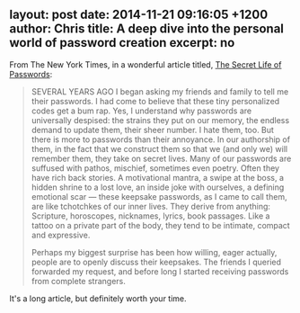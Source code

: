 layout: post
date: 2014-11-21 09:16:05 +1200
author: Chris
title: A deep dive into the personal world of password creation
excerpt: no
----

From The New York Times, in a wonderful article titled, [The Secret Life of Passwords](http://www.nytimes.com/2014/11/19/magazine/the-secret-life-of-passwords.html?_r=0):

>SEVERAL YEARS AGO I began asking my friends and family to tell me their passwords. I had come to believe that these tiny personalized codes get a bum rap. Yes, I understand why passwords are universally despised: the strains they put on our memory, the endless demand to update them, their sheer number. I hate them, too. But there is more to passwords than their annoyance. In our authorship of them, in the fact that we construct them so that we (and only we) will remember them, they take on secret lives. Many of our passwords are suffused with pathos, mischief, sometimes even poetry. Often they have rich back stories. A motivational mantra, a swipe at the boss, a hidden shrine to a lost love, an inside joke with ourselves, a defining emotional scar — these keepsake passwords, as I came to call them, are like tchotchkes of our inner lives. They derive from anything: Scripture, horoscopes, nicknames, lyrics, book passages. Like a tattoo on a private part of the body, they tend to be intimate, compact and expressive.
>
>Perhaps my biggest surprise has been how willing, eager actually, people are to openly discuss their keepsakes. The friends I queried forwarded my request, and before long I started receiving passwords from complete strangers.

It's a long article, but definitely worth your time. 